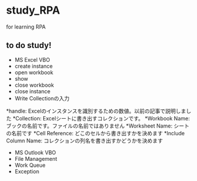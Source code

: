 # study_RPA
for learning RPA
## to do study!
- MS Excel VBO
 - create instance
 - open workbook  
 - show
 - close workbook
 - close instance
 - Write Collectionの入力
 
*handle: Excelのインスタンスを識別するための数値。以前の記事で説明しました
*Collection: Excelシートに書き出すコレクションです。
*Workbook Name: ブックの名前です。ファイルの名前ではありません
*Worksheet Name: シートの名前です 
*Cell Reference: どこのセルから書き出すかを決めます
*Include Column Name: コレクションの列名を書き出すかどうかを決めます
 
- MS Outlook VBO 
- File Management
- Work Queue 
- Exception 

